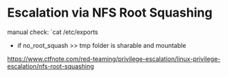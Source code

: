 # Escalation via NFS Root Squashing
manual check: `cat /etc/exports
- if no_root_squash >> tmp folder is sharable and mountable

https://www.ctfnote.com/red-teaming/privilege-escalation/linux-privilege-escalation/nfs-root-squashing

